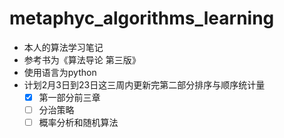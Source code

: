 # metaphyc_algorithms_learning
- 本人的算法学习笔记
- 参考书为《算法导论 第三版》
- 使用语言为python
- 计划2月3日到23日这三周内更新完第二部分排序与顺序统计量
    - [x] 第一部分前三章
    - [ ] 分治策略
    - [ ] 概率分析和随机算法
